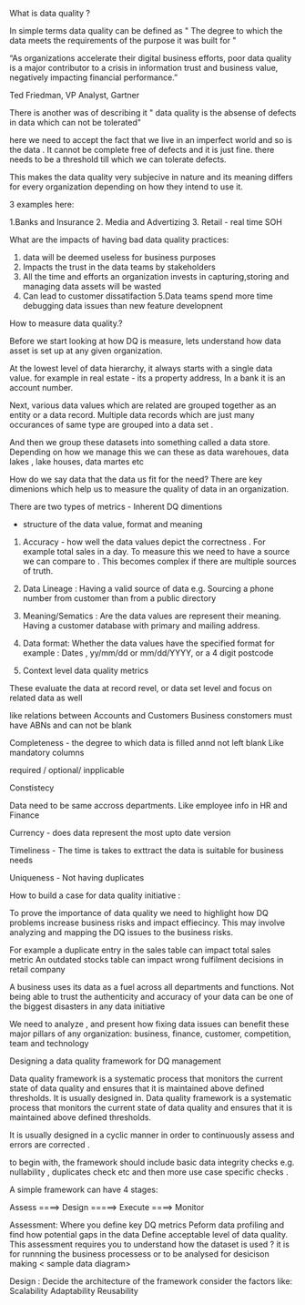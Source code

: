 What is data quality ?


In simple terms data quality can be defined as
" The degree to which the data meets the requirements of the purpose it was built for "

“As organizations accelerate their digital business efforts, poor data quality is a major contributor to a crisis in information trust and business value, negatively impacting financial performance.”

Ted Friedman, VP Analyst, Gartner

There is another was of describing it " data quality is the absense of defects in data which can not be tolerated"

here we need to accept the fact that we live in an imperfect world and so is the data . It cannot be complete free of defects and it is just fine.
there needs to be a threshold till which we can tolerate defects.


This makes the data quality very subjecive in nature  and its meaning differs for every organization depending on how they intend to use it.

3 examples here:

1.Banks and Insurance
2. Media and Advertizing
3. Retail - real time SOH


What are the impacts of having bad data quality practices:

1. data will be  deemed useless for business purposes 
2. Impacts the trust in the data teams by stakeholders
3. All the time and efforts an organization invests in capturing,storing and managing data assets will be wasted
4. Can lead to customer dissatifaction
5.Data teams spend more time debugging data issues than new feature developnent 

How to measure data quality.?

Before we start looking at how DQ is measure, lets understand how data asset  is set up at any given organization.

At the lowest level of data hierarchy, it always starts with a single data value. for example in real estate - its a property address, 
In a bank it is an account number.

Next, various data values which are related are grouped together as an entity or a data record. 
Multiple data records which are just many occurances of same type are grouped into a data set . 

And then we group these datasets into something called a data store. Depending on how we manage this we can these as data warehoues, data lakes , lake houses, data martes etc

<insert picture here>

 
 How do we say data that the data us fit for the need?
 There are key dimenions which help us to measure the quality of data in an organization.
 
 There are two types of metrics - Inherent DQ dimentions
 - structure of the data value, format and meaning
 1. Accuracy - 
 how well the data values depict the correctness .
 For example total sales in a day. To measure this we need to have a source we can compare to . This becomes complex if there are multiple sources of truth.
 
 2. Data Lineage : Having a valid source of data
 e.g. Sourcing a phone number from customer than from a public directory
 
 3. Meaning/Sematics : Are the data values are represent their meaning.
  Having a customer database with primary and mailing address. 
  
 4. Data format: Whether the data values have the specified format
 for example : Dates , yy/mm/dd or mm/dd/YYYY, or a 4 digit postcode
 
 
 
2. Context level data quality metrics

These evaluate the data at record revel, or data set level and focus on related data as well

like relations between Accounts and Customers
Business constomers must have ABNs and can not be blank 


Completeness - the degree to which data is filled annd not left blank
Like mandatory columns

required / optional/ inpplicable

Constistecy

Data need to be same accross departments. 
Like employee info in HR and Finance

Currency - does data represent the most upto date version

Timeliness - The time is takes to exttract the data is suitable for business needs

Uniqueness - Not having duplicates

How to build a case for data quality initiative :



To prove the importance of data quality we need to highlight how DQ problems increase business risks and impact effiecincy.
This may involve analyzing and mapping the DQ issues to the business risks.

For example a duplicate entry in the sales table can impact total sales metric
An outdated stocks table can impact wrong fulfilment decisions in retail company

A business uses its data as a fuel across all departments and functions. Not being able to trust the authenticity and accuracy of your data can be one of the biggest disasters in any data initiative

We need to analyze , and present how fixing data issues can benefit these major pillars of any organization:
business, 
finance, 
customer,
competition,
team and 
technology 

<speak one liners about all above >

Designing a data quality framework for DQ management 

Data quality framework is a systematic process that monitors the current state of data quality and ensures that it is maintained above defined thresholds.
It is usually designed in. 
Data quality framework is a systematic process that monitors the current state of data quality and ensures that it is maintained above defined thresholds.

It is usually designed in a cyclic manner in order to continuously assess and errors are corrected .

to begin with, the framework should include basic data integrity checks e.g. nullability , duplicates check etc and then more use case specific checks .


A simple framework can have 4 stages:


Assess ====> Design =====> Execute ====> Monitor


Assessment:
Where you define key DQ metrics 
Peform data profiling and find how potential gaps in the data
Define acceptable level of data quality.
This assessment requires you to understand how the dataset is used ? it is for runnning the business processess or to be analysed for desicison making
< sample data diagram>

Design :
 Decide the architecture of the framework
 consider the factors like:
 Scalability
 Adaptability
 Reusability

